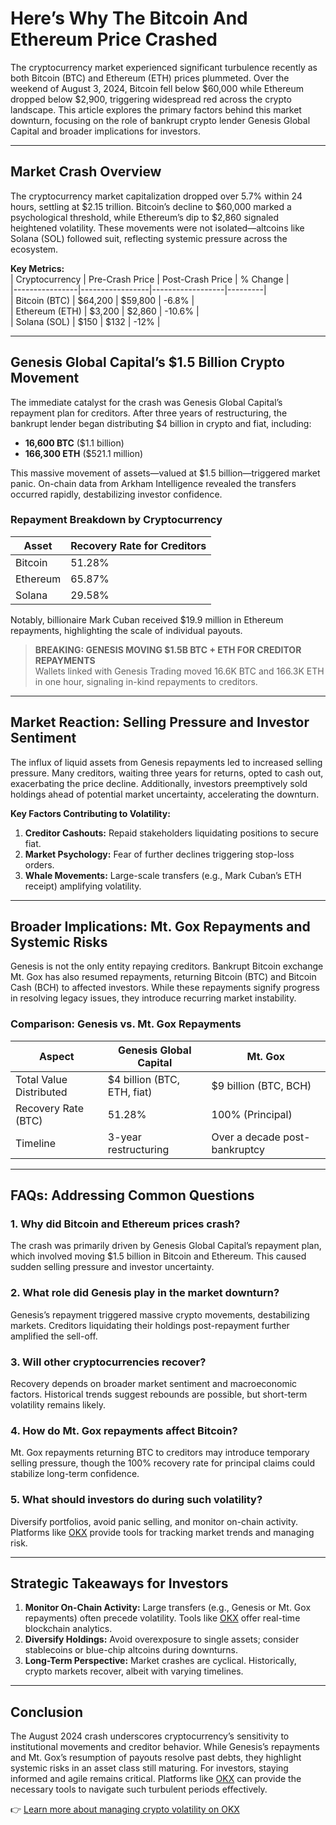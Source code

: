 # Here’s Why The Bitcoin And Ethereum Price Crashed  

The cryptocurrency market experienced significant turbulence recently as both Bitcoin (BTC) and Ethereum (ETH) prices plummeted. Over the weekend of August 3, 2024, Bitcoin fell below $60,000 while Ethereum dropped below $2,900, triggering widespread red across the crypto landscape. This article explores the primary factors behind this market downturn, focusing on the role of bankrupt crypto lender Genesis Global Capital and broader implications for investors.  

---

## Market Crash Overview  

The cryptocurrency market capitalization dropped over 5.7% within 24 hours, settling at $2.15 trillion. Bitcoin’s decline to $60,000 marked a psychological threshold, while Ethereum’s dip to $2,860 signaled heightened volatility. These movements were not isolated—altcoins like Solana (SOL) followed suit, reflecting systemic pressure across the ecosystem.  

**Key Metrics:**  
| Cryptocurrency | Pre-Crash Price | Post-Crash Price | % Change |  
|----------------|-----------------|------------------|---------|  
| Bitcoin (BTC)  | $64,200         | $59,800          | -6.8%   |  
| Ethereum (ETH) | $3,200          | $2,860           | -10.6%  |  
| Solana (SOL)   | $150            | $132             | -12%    |  

---

## Genesis Global Capital’s $1.5 Billion Crypto Movement  

The immediate catalyst for the crash was Genesis Global Capital’s repayment plan for creditors. After three years of restructuring, the bankrupt lender began distributing $4 billion in crypto and fiat, including:  
- **16,600 BTC** ($1.1 billion)  
- **166,300 ETH** ($521.1 million)  

This massive movement of assets—valued at $1.5 billion—triggered market panic. On-chain data from Arkham Intelligence revealed the transfers occurred rapidly, destabilizing investor confidence.  

### Repayment Breakdown by Cryptocurrency  
| Asset   | Recovery Rate for Creditors |  
|---------|-----------------------------|  
| Bitcoin | 51.28%                      |  
| Ethereum| 65.87%                      |  
| Solana  | 29.58%                      |  

Notably, billionaire Mark Cuban received $19.9 million in Ethereum repayments, highlighting the scale of individual payouts.  

> **BREAKING: GENESIS MOVING $1.5B BTC + ETH FOR CREDITOR REPAYMENTS**  
> Wallets linked with Genesis Trading moved 16.6K BTC and 166.3K ETH in one hour, signaling in-kind repayments to creditors.  

---

## Market Reaction: Selling Pressure and Investor Sentiment  

The influx of liquid assets from Genesis repayments led to increased selling pressure. Many creditors, waiting three years for returns, opted to cash out, exacerbating the price decline. Additionally, investors preemptively sold holdings ahead of potential market uncertainty, accelerating the downturn.  

**Key Factors Contributing to Volatility:**  
1. **Creditor Cashouts:** Repaid stakeholders liquidating positions to secure fiat.  
2. **Market Psychology:** Fear of further declines triggering stop-loss orders.  
3. **Whale Movements:** Large-scale transfers (e.g., Mark Cuban’s ETH receipt) amplifying volatility.  

---

## Broader Implications: Mt. Gox Repayments and Systemic Risks  

Genesis is not the only entity repaying creditors. Bankrupt Bitcoin exchange Mt. Gox has also resumed repayments, returning Bitcoin (BTC) and Bitcoin Cash (BCH) to affected investors. While these repayments signify progress in resolving legacy issues, they introduce recurring market instability.  

### Comparison: Genesis vs. Mt. Gox Repayments  
| Aspect               | Genesis Global Capital        | Mt. Gox                  |  
|----------------------|-------------------------------|--------------------------|  
| Total Value Distributed | $4 billion (BTC, ETH, fiat) | $9 billion (BTC, BCH)    |  
| Recovery Rate (BTC)  | 51.28%                        | 100% (Principal)         |  
| Timeline             | 3-year restructuring          | Over a decade post-bankruptcy |  

---

## FAQs: Addressing Common Questions  

### 1. **Why did Bitcoin and Ethereum prices crash?**  
The crash was primarily driven by Genesis Global Capital’s repayment plan, which involved moving $1.5 billion in Bitcoin and Ethereum. This caused sudden selling pressure and investor uncertainty.  

### 2. **What role did Genesis play in the market downturn?**  
Genesis’s repayment triggered massive crypto movements, destabilizing markets. Creditors liquidating their holdings post-repayment further amplified the sell-off.  

### 3. **Will other cryptocurrencies recover?**  
Recovery depends on broader market sentiment and macroeconomic factors. Historical trends suggest rebounds are possible, but short-term volatility remains likely.  

### 4. **How do Mt. Gox repayments affect Bitcoin?**  
Mt. Gox repayments returning BTC to creditors may introduce temporary selling pressure, though the 100% recovery rate for principal claims could stabilize long-term confidence.  

### 5. **What should investors do during such volatility?**  
Diversify portfolios, avoid panic selling, and monitor on-chain activity. Platforms like [OKX](https://bit.ly/okx-bonus) provide tools for tracking market trends and managing risk.  

---

## Strategic Takeaways for Investors  

1. **Monitor On-Chain Activity:** Large transfers (e.g., Genesis or Mt. Gox repayments) often precede volatility. Tools like [OKX](https://bit.ly/okx-bonus) offer real-time blockchain analytics.  
2. **Diversify Holdings:** Avoid overexposure to single assets; consider stablecoins or blue-chip altcoins during downturns.  
3. **Long-Term Perspective:** Market crashes are cyclical. Historically, crypto markets recover, albeit with varying timelines.  

---

## Conclusion  

The August 2024 crash underscores cryptocurrency’s sensitivity to institutional movements and creditor behavior. While Genesis’s repayments and Mt. Gox’s resumption of payouts resolve past debts, they highlight systemic risks in an asset class still maturing. For investors, staying informed and agile remains critical. Platforms like [OKX](https://bit.ly/okx-bonus) can provide the necessary tools to navigate such turbulent periods effectively.  

👉 [Learn more about managing crypto volatility on OKX](https://bit.ly/okx-bonus)